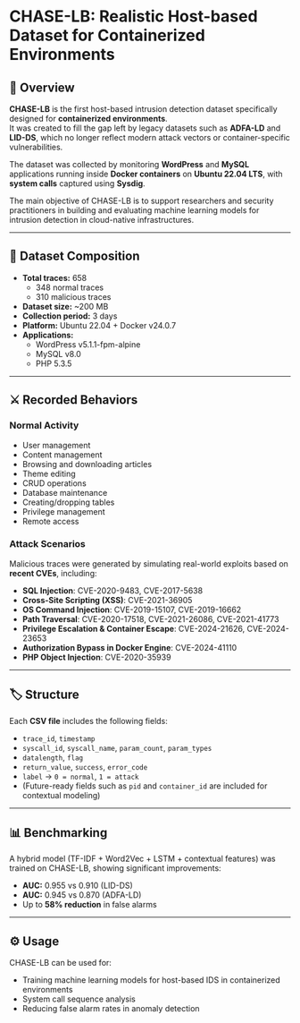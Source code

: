 # CHASE-LB: Realistic Host-based Dataset for Containerized Environments

## 📌 Overview
**CHASE-LB** is the first host-based intrusion detection dataset specifically designed for **containerized environments**.  
It was created to fill the gap left by legacy datasets such as **ADFA-LD** and **LID-DS**, which no longer reflect modern attack vectors or container-specific vulnerabilities.  

The dataset was collected by monitoring **WordPress** and **MySQL** applications running inside **Docker containers** on **Ubuntu 22.04 LTS**, with **system calls** captured using **Sysdig**.  

The main objective of CHASE-LB is to support researchers and security practitioners in building and evaluating machine learning models for intrusion detection in cloud-native infrastructures.

---

## 📂 Dataset Composition
- **Total traces:** 658  
  - 348 normal traces  
  - 310 malicious traces  
- **Dataset size:** ~200 MB  
- **Collection period:** 3 days  
- **Platform:** Ubuntu 22.04 + Docker v24.0.7  
- **Applications:**  
  - WordPress v5.1.1-fpm-alpine  
  - MySQL v8.0  
  - PHP 5.3.5  

---

## ⚔️ Recorded Behaviors

### Normal Activity
- User management  
- Content management  
- Browsing and downloading articles  
- Theme editing  
- CRUD operations  
- Database maintenance  
- Creating/dropping tables  
- Privilege management  
- Remote access  

### Attack Scenarios
Malicious traces were generated by simulating real-world exploits based on **recent CVEs**, including:  

- **SQL Injection**: CVE-2020-9483, CVE-2017-5638  
- **Cross-Site Scripting (XSS)**: CVE-2021-36905  
- **OS Command Injection**: CVE-2019-15107, CVE-2019-16662  
- **Path Traversal**: CVE-2020-17518, CVE-2021-26086, CVE-2021-41773  
- **Privilege Escalation & Container Escape**: CVE-2024-21626, CVE-2024-23653  
- **Authorization Bypass in Docker Engine**: CVE-2024-41110  
- **PHP Object Injection**: CVE-2020-35939  

---

## 🏷️ Structure
Each **CSV file** includes the following fields:  

- `trace_id`, `timestamp`  
- `syscall_id`, `syscall_name`, `param_count`, `param_types`  
- `datalength`, `flag`  
- `return_value`, `success`, `error_code`  
- `label` → `0 = normal`, `1 = attack`  
- (Future-ready fields such as `pid` and `container_id` are included for contextual modeling)  

---

## 📊 Benchmarking
A hybrid model (TF-IDF + Word2Vec + LSTM + contextual features) was trained on CHASE-LB, showing significant improvements:  

- **AUC:** 0.955 vs 0.910 (LID-DS)  
- **AUC:** 0.945 vs 0.870 (ADFA-LD)  
- Up to **58% reduction** in false alarms  

---

## ⚙️ Usage
CHASE-LB can be used for:  
- Training machine learning models for host-based IDS in containerized environments  
- System call sequence analysis  
- Reducing false alarm rates in anomaly detection  

